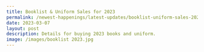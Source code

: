 ```yaml
---
title: Booklist & Uniform Sales for 2023
permalink: /newest-happenings/latest-updates/booklist-uniform-sales-2023/
date: 2023-03-07
layout: post
description: Details for buying 2023 books and uniform.
image: /images/booklist 2023.jpg
---
```


